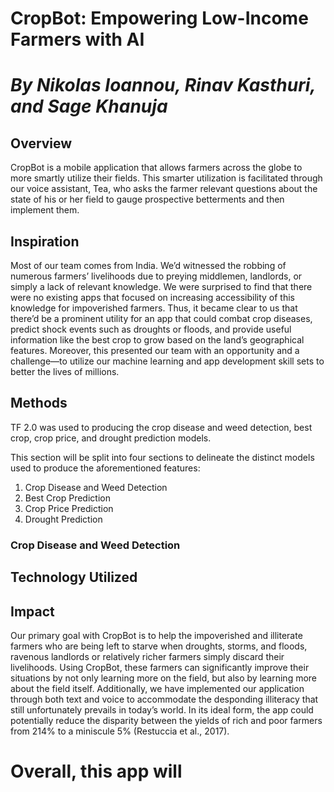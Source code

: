 # CropBot: Empowering Low-Income Farmers with AI 
# *By Nikolas Ioannou, Rinav Kasthuri, and Sage Khanuja*

## Overview
CropBot is a mobile application that allows farmers across the globe to more smartly utilize their fields. This smarter utilization is facilitated through our voice assistant, Tea, who asks the farmer relevant questions about the state of his or her field to gauge prospective betterments and then implement them.

## Inspiration
Most of our team comes from India. We’d witnessed the robbing of numerous farmers’ livelihoods due to preying middlemen, landlords, or simply a lack of relevant knowledge. We were surprised to find that there were no existing apps that focused on increasing accessibility of this knowledge for impoverished farmers. Thus, it became clear to us that there’d be a prominent utility for an app that could combat crop diseases, predict shock events such as droughts or floods, and provide useful information like the best crop to grow based on the land’s geographical features. Moreover, this presented our team with an opportunity and a challenge—to utilize our machine learning and app development skill sets to better the lives of millions.

## Methods
TF 2.0 was used to producing the crop disease and weed detection, best crop, crop price, and drought prediction models.

This section will be split into four sections to delineate the distinct models used to produce the aforementioned features:

  1. Crop Disease and Weed Detection
  2. Best Crop Prediction
  3. Crop Price Prediction
  4. Drought Prediction
  
### Crop Disease and Weed Detection

## Technology Utilized

## Impact
Our primary goal with CropBot is to help the impoverished and illiterate farmers who are being left to starve when droughts, storms, and floods, ravenous landlords or relatively richer farmers simply discard their livelihoods. Using CropBot, these farmers can significantly improve their situations by not only learning more on the field, but also by learning more about the field itself. Additionally, we have implemented our application through both text and voice to accommodate the desponding illiteracy that still unfortunately prevails in today’s world. In its ideal form, the app could potentially reduce the disparity between the yields of rich and poor farmers from 214% to a miniscule 5% (Restuccia et al., 2017).

# **Overall, this app will**

